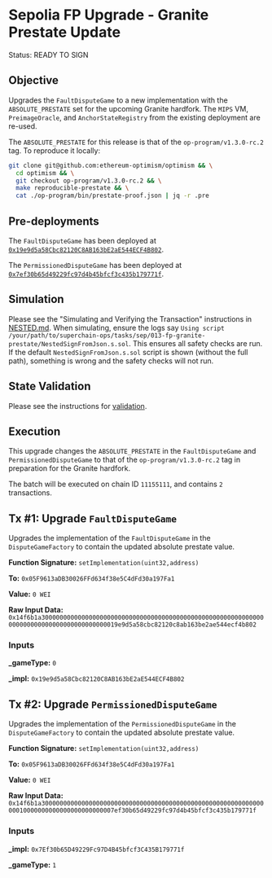 # Sepolia FP Upgrade - Granite Prestate Update

Status: READY TO SIGN

## Objective

Upgrades the `FaultDisputeGame` to a new implementation with the `ABSOLUTE_PRESTATE` set for the upcoming Granite
hardfork. The `MIPS` VM, `PreimageOracle`, and `AnchorStateRegistry` from the existing deployment are re-used.

The `ABSOLUTE_PRESTATE` for this release is that of the `op-program/v1.3.0-rc.2` tag. To reproduce it locally:

```sh
git clone git@github.com:ethereum-optimism/optimism && \
  cd optimism && \
  git checkout op-program/v1.3.0-rc.2 && \
  make reproducible-prestate && \
  cat ./op-program/bin/prestate-proof.json | jq -r .pre
```

## Pre-deployments

The `FaultDisputeGame` has been deployed at [`0x19e9d5a58Cbc82120C8AB163bE2aE544ECF4B802`](https://sepolia.etherscan.io/address/0x19e9d5a58cbc82120c8ab163be2ae544ecf4b802).

The `PermissionedDisputeGame` has been deployed at [`0x7ef30b65d49229fc97d4b45bfcf3c435b179771f`](https://sepolia.etherscan.io/address/0x7ef30b65d49229fc97d4b45bfcf3c435b179771f).

## Simulation

Please see the "Simulating and Verifying the Transaction" instructions in [NESTED.md](../../../NESTED.md).
When simulating, ensure the logs say `Using script /your/path/to/superchain-ops/tasks/sep/013-fp-granite-prestate/NestedSignFromJson.s.sol`.
This ensures all safety checks are run. If the default `NestedSignFromJson.s.sol` script is shown (without the full path), something is wrong and the safety checks will not run.

## State Validation

Please see the instructions for [validation](./VALIDATION.md).

## Execution

This upgrade changes the `ABSOLUTE_PRESTATE` in the `FaultDisputeGame` and `PermissionedDisputeGame` to that of the `op-program/v1.3.0-rc.2` tag in preparation for the Granite hardfork.

The batch will be executed on chain ID `11155111`, and contains `2` transactions.

## Tx #1: Upgrade `FaultDisputeGame`

Upgrades the implementation of the `FaultDisputeGame` in the `DisputeGameFactory` to contain the updated absolute prestate value.

**Function Signature:** `setImplementation(uint32,address)`

**To:** `0x05F9613aDB30026FFd634f38e5C4dFd30a197Fa1`

**Value:** `0 WEI`

**Raw Input Data:** `0x14f6b1a3000000000000000000000000000000000000000000000000000000000000000000000000000000000000000019e9d5a58cbc82120c8ab163be2ae544ecf4b802`

### Inputs

**\_gameType:** `0`

**\_impl:** `0x19e9d5a58Cbc82120C8AB163bE2aE544ECF4B802`

## Tx #2: Upgrade `PermissionedDisputeGame`

Upgrades the implementation of the `PermissionedDisputeGame` in the `DisputeGameFactory` to contain the updated absolute prestate value.

**Function Signature:** `setImplementation(uint32,address)`

**To:** `0x05F9613aDB30026FFd634f38e5C4dFd30a197Fa1`

**Value:** `0 WEI`

**Raw Input Data:** `0x14f6b1a300000000000000000000000000000000000000000000000000000000000000010000000000000000000000007ef30b65d49229fc97d4b45bfcf3c435b179771f`

### Inputs

**\_impl:** `0x7Ef30b65D49229Fc97D4B45bfcf3C435B179771f`

**\_gameType:** `1`
